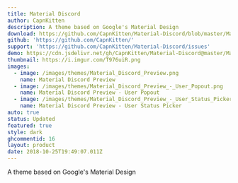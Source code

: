 ```yaml
---
title: Material Discord
author: CapnKitten
description: A theme based on Google's Material Design
download: https://github.com/CapnKitten/Material-Discord/blob/master/Material-Discord.theme.css
github: 'https://github.com/CapnKitten/'
support: 'https://github.com/CapnKitten/Material-Discord/issues'
demo: https://cdn.jsdelivr.net/gh/CapnKitten/Material-Discord@master/Material-Discord.theme.css
thumbnail: https://i.imgur.com/T976uiR.png
images:
  - image: /images/themes/Material_Discord_Preview.png
    name: Material Discord Preview
  - image: /images/themes/Material_Discord_Preview_-_User_Popout.png
    name: Material Discord Preview - User Popout
  - image: /images/themes/Material_Discord_Preview_-_User_Status_Picker.gif
    name: Material Discord Preview - User Status Picker
auto: true
status: Updated
featured: true
style: dark
ghcommentid: 16
layout: product
date: 2018-10-25T19:49:07.011Z
---
```

A theme based on Google's Material Design